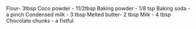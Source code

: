 Flour- 3tbsp
Coco powder - 11/2tbsp
Baking powder - 1/8 tsp
Baking soda - a pinch
Condensed milk - 3 tbsp
Melted butter- 2 tbsp
Milk - 4 tbsp
Chocolate chunks - a fistful